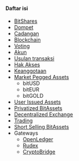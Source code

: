 #### Daftar isi

- [BitShares](introduction/bitshares.md)
- [Dompet](introduction/wallets.md)
- [Cadangan](introduction/backups.md)
- [Blockchain](introduction/blockchain.md)
- [Voting](voting.md)
- [Akun](accounts/general.md)
- [Usulan transaksi](accounts/proposed.md)
- [Hak Akses](accounts/permissions.md)
- [Keanggotaan](accounts/membership.md)
- [Market Pegged Assets](assets/mpa.md) 
    - bitUSD
    - bitEUR
    - bitGOLD
- [User Issued Assets](assets/uia.md)
- [Privatized BitAssets](assets/privbitassets.md)
- [Decentralized Exchange](dex/introduction.md)
- [Trading](dex/trading.md)
- [Short Selling BitAssets](dex/shorting.md)
- Gateways 
    - [OpenLedger](gateways/openledger.md)
    - [Rudex](gateways/rudex.md)
    - [CryptoBridge](gateways/cryptobridge.md)